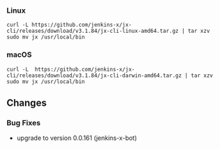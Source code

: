 ### Linux

```shell
curl -L https://github.com/jenkins-x/jx-cli/releases/download/v3.1.84/jx-cli-linux-amd64.tar.gz | tar xzv 
sudo mv jx /usr/local/bin
```

### macOS

```shell
curl -L  https://github.com/jenkins-x/jx-cli/releases/download/v3.1.84/jx-cli-darwin-amd64.tar.gz | tar xzv
sudo mv jx /usr/local/bin
```

## Changes

### Bug Fixes

* upgrade to version 0.0.161 (jenkins-x-bot)
